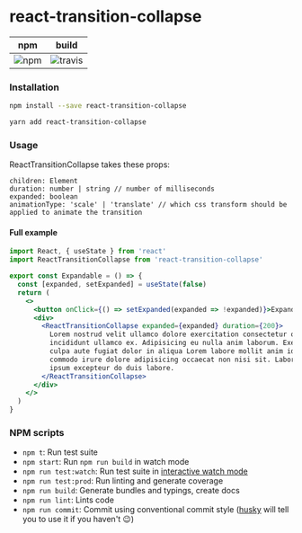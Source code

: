 # react-transition-collapse

| npm | build |
| ----|------ |
| ![npm](https://img.shields.io/npm/v/react-transition-collapse.svg) | ![travis](https://travis-ci.org/ricsam/react-transition-collapse.svg?branch=master) |

### Installation
```bash
npm install --save react-transition-collapse
```

```bash
yarn add react-transition-collapse
```


### Usage

ReactTransitionCollapse takes these props:
```
children: Element
duration: number | string // number of milliseconds
expanded: boolean
animationType: 'scale' | 'translate' // which css transform should be applied to animate the transition
```

#### Full example

```jsx
import React, { useState } from 'react'
import ReactTransitionCollapse from 'react-transition-collapse'

export const Expandable = () => {
  const [expanded, setExpanded] = useState(false)
  return (
    <>
      <button onClick={() => setExpanded(expanded => !expanded)}>Expand</button>
      <div>
        <ReactTransitionCollapse expanded={expanded} duration={200}>
          Lorem nostrud velit ullamco dolore exercitation consectetur occaecat enim laboris cillum
          incididunt ullamco ex. Adipisicing eu nulla anim laborum. Exercitation consequat anim
          culpa aute fugiat dolor in aliqua Lorem labore mollit anim id dolore. Sunt ut sunt duis
          commodo irure dolore adipisicing occaecat non nisi sit. Labore consequat amet anim nulla
          ipsum excepteur do duis labore.
        </ReactTransitionCollapse>
      </div>
    </>
  )
}

```

### NPM scripts

 - `npm t`: Run test suite
 - `npm start`: Run `npm run build` in watch mode
 - `npm run test:watch`: Run test suite in [interactive watch mode](http://facebook.github.io/jest/docs/cli.html#watch)
 - `npm run test:prod`: Run linting and generate coverage
 - `npm run build`: Generate bundles and typings, create docs
 - `npm run lint`: Lints code
 - `npm run commit`: Commit using conventional commit style ([husky](https://github.com/typicode/husky) will tell you to use it if you haven't :wink:)
